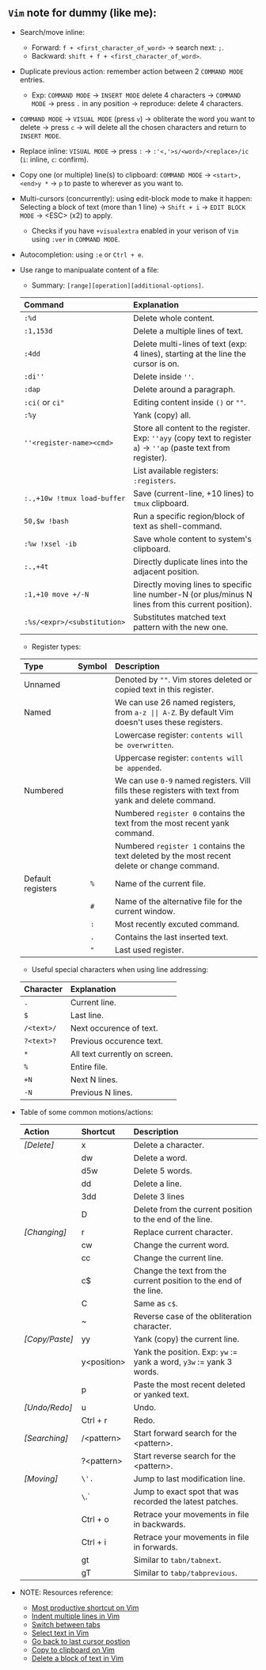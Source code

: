 ## `Vim` note for dummy (like me):

- Search/move inline:

  - Forward: `f + <first_character_of_word>` -> search next: `;`.
  - Backward: `shift + f + <first_character_of_word>`.

- Duplicate previous action: remember action between 2 `COMMAND MODE` entries.

  - Exp: `COMMAND MODE` -> `INSERT MODE` delete 4 characters -> `COMMAND MODE` -> press `.` in any position -> reproduce: delete 4 characters.

- `COMMAND MODE` -> `VISUAL MODE` (press `v`) -> obliterate the word you want to delete -> press `c` -> will delete all the chosen characters and return to `INSERT MODE`.

- Replace inline: `VISUAL MODE` -> press `:` -> `:'<,'>s/<word>/<replace>/ic` (`i`: inline, `c`: confirm).

- Copy one (or multiple) line(s) to clipboard: `COMMAND MODE` -> `<start>,<end>y *` -> `p` to paste to wherever as you want to.

- Multi-cursors (concurrently): using edit-block mode to make it happen: Selecting a block of text (more than 1 line) -> `Shift + i` -> `EDIT BLOCK MODE` -> \<ESC\> (x2) to apply.

  - Checks if you have `+visualextra` enabled in your verison of `Vim` using `:ver` in `COMMAND MODE`.

- Autocompletion: using `:e` or `Ctrl + e`.

- Use range to manipualate content of a file:

  - Summary: `[range][operation][additional-options]`.

  | Command                     | Explanation                                                                                                       |
  | :-------------------------- | :---------------------------------------------------------------------------------------------------------------- |
  | `:%d`                       | Delete whole content.                                                                                             |
  | `:1,153d`                   | Delete a multiple lines of text.                                                                                  |
  | `:4dd`                      | Delete multi-lines of text (exp: 4 lines), starting at the line the cursor is on.                                 |
  | `:di''`                     | Delete inside `''`.                                                                                               |
  | `:dap`                      | Delete around a paragraph.                                                                                        |
  | `:ci(` or `ci"`             | Editing content inside `()` or `""`.                                                                              |
  | `:%y`                       | Yank (copy) all.                                                                                                  |
  | `''<register-name><cmd>`    | Store all content to the register. Exp: `''ayy` (copy text to register `a`) -> `''ap` (paste text from register). |
  |                             | List available registers: `:registers`.                                                                           |
  | `:.,+10w !tmux load-buffer` | Save (current-line, +10 lines) to `tmux` clipboard.                                                               |
  | `50,$w !bash`               | Run a specific region/block of text as shell-command.                                                             |
  | `:%w !xsel -ib`             | Save whole content to system's clipboard.                                                                         |
  | `:.,+4t`                    | Directly duplicate lines into the adjacent position.                                                              |
  | `:1,+10 move +/-N`          | Directly moving lines to specific line number-N (or plus/minus N lines from this current position).               |
  | `:%s/<expr>/<substitution>` | Substitutes matched text pattern with the new one.                                                                |

  - Register types:

  | Type              | Symbol | Description                                                                                          |
  | :---------------- | :----: | :--------------------------------------------------------------------------------------------------- |
  | Unnamed           |        | Denoted by `""`. Vim stores deleted or copied text in this register.                                 |
  | Named             |        | We can use 26 named registers, from `a-z \|\| A-Z`. By default Vim doesn't uses these registers.     |
  |                   |        | Lowercase register: `contents will be overwritten`.                                                  |
  |                   |        | Uppercase register: `contents will be appended`.                                                     |
  | Numbered          |        | We can use `0-9` named registers. Vill fills these registers with text from yank and delete command. |
  |                   |        | Numbered `register 0` contains the text from the most recent yank command.                           |
  |                   |        | Numbered `register 1` contains the text deleted by the most recent delete or change command.         |
  | Default registers |  `%`   | Name of the current file.                                                                            |
  |                   |  `#`   | Name of the alternative file for the current window.                                                 |
  |                   |  `:`   | Most recently excuted command.                                                                       |
  |                   |  `.`   | Contains the last inserted text.                                                                     |
  |                   |  `"`   | Last used register.                                                                                  |

  - Useful special characters when using line addressing:

  | Character  | Explanation                   |
  | :--------- | :---------------------------- |
  | `.`        | Current line.                 |
  | `$`        | Last line.                    |
  | `/<text>/` | Next occurence of text.       |
  | `?<text>?` | Previous occurence text.      |
  | `*`        | All text currently on screen. |
  | `%`        | Entire file.                  |
  | `+N`       | Next N lines.                 |
  | `-N`       | Previous N lines.             |

- Table of some common motions/actions:

  | Action         | Shortcut      | Description                                                         |
  | :------------- | :------------ | :------------------------------------------------------------------ |
  | _[Delete]_     | x             | Delete a character.                                                 |
  |                | dw            | Delete a word.                                                      |
  |                | d5w           | Delete 5 words.                                                     |
  |                | dd            | Delete a line.                                                      |
  |                | 3dd           | Delete 3 lines                                                      |
  |                | D             | Delete from the current position to the end of the line.            |
  | _[Changing]_   | r             | Replace current character.                                          |
  |                | cw            | Change the current word.                                            |
  |                | cc            | Change the current line.                                            |
  |                | c$            | Change the text from the current position to the end of the line.   |
  |                | C             | Same as `c$`.                                                       |
  |                | ~             | Reverse case of the obliteration character.                         |
  | _[Copy/Paste]_ | yy            | Yank (copy) the current line.                                       |
  |                | y\<position\> | Yank the position. Exp: `yw` := yank a word, `y3w` := yank 3 words. |
  |                | p             | Paste the most recent deleted or yanked text.                       |
  | _[Undo/Redo]_  | u             | Undo.                                                               |
  |                | Ctrl + r      | Redo.                                                               |
  | _[Searching]_  | /\<pattern\>  | Start forward search for the \<pattern\>.                           |
  |                | ?\<pattern\>  | Start reverse search for the \<pattern\>.                           |
  | _[Moving]_     | `\'.`         | Jump to last modification line.                                     |
  |                | `\`.`         | Jump to exact spot that was recorded the latest patches.            |
  |                | Ctrl + o      | Retrace your movements in file in backwards.                        |
  |                | Ctrl + i      | Retrace your movements in file in forwards.                         |
  |                | gt            | Similar to `tabn/tabnext`.                                          |
  |                | gT            | Similar to `tabp/tabprevious`.                                      |

- NOTE: Resources reference:

  - [Most productive shortcut on Vim][0]
  - [Indent multiple lines in Vim][1]
  - [Switch between tabs][2]
  - [Select text in Vim][3]
  - [Go back to last cursor postion][4]
  - [Copy to clipboard on Vim][5]
  - [Delete a block of text in Vim][6]

  [0]: https://stackoverflow.com/questions/1218390/what-is-your-most-productive-shortcut-with-vimp
  [1]: https://stackoverflow.com/questions/235839/indent-multiple-lines-quickly-in-vi
  [2]: https://superuser.com/questions/410982/in-vim-how-can-i-quickly-switch-between-tabs
  [3]: https://stackoverflow.com/questions/17890904/how-do-you-select-text-in-vim
  [4]: https://www.cyberciti.biz/faq/unix-linux-vim-go-back-to-last-cursor-position/
  [5]: https://stackoverflow.com/questions/3961859/how-to-copy-to-clipboard-in-vim
  [6]: https://stackoverflow.com/questions/16721945/delete-a-block-of-text-in-vim

